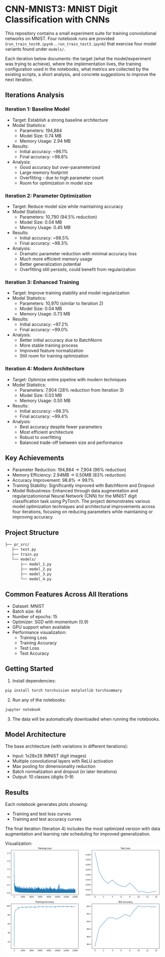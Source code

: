 # CNN-MNIST3: MNIST Digit Classification with CNNs

This repository contains a small experiment suite for training convolutional networks on MNIST. Four notebook runs are provided (`run_train_test0.ipynb` .. `run_train_test3.ipynb`) that exercise four model variants found under `models/`.

Each iteration below documents: the target (what the model/experiment was trying to achieve), where the implementation lives, the training configuration used in the notebooks, what metrics are collected by the existing scripts, a short analysis, and concrete suggestions to improve the next iteration.

## Iterations Analysis

### Iteration 1: Baseline Model
- Target: Establish a strong baseline architecture
- Model Statistics:
  - Parameters: 194,884
  - Model Size: 0.74 MB
  - Memory Usage: 2.94 MB
- Results:
  - Initial accuracy: ~96.1%
  - Final accuracy: ~98.8%
- Analysis:
  - Good accuracy but over-parameterized
  - Large memory footprint
  - Overfitting - due to high parameter count
  - Room for optimization in model size

### Iteration 2: Parameter Optimization
- Target: Reduce model size while maintaining accuracy
- Model Statistics:
  - Parameters: 10,790 (94.5% reduction)
  - Model Size: 0.04 MB
  - Memory Usage: 0.45 MB
- Results:
  - Initial accuracy: ~98.5%
  - Final accuracy: ~98.3%
- Analysis:
  - Dramatic parameter reduction with minimal accuracy loss
  - Much more efficient memory usage
  - Better generalization potential
  - Overfitting still persists, could benefit from regularization

### Iteration 3: Enhanced Training
- Target: Improve training stability and model regularization
- Model Statistics:
  - Parameters: 10,970 (similar to Iteration 2)
  - Model Size: 0.04 MB
  - Memory Usage: 0.73 MB
- Results:
  - Initial accuracy: ~97.2%
  - Final accuracy: ~99.0%
- Analysis:
  - Better initial accuracy due to BatchNorm
  - More stable training process
  - Improved feature normalization
  - Still room for training optimization

### Iteration 4: Modern Architecture
- Target: Optimize entire pipeline with modern techniques
- Model Statistics:
  - Parameters: 7,904 (28% reduction from Iteration 3)
  - Model Size: 0.03 MB
  - Memory Usage: 0.50 MB
- Results:
  - Initial accuracy: ~98.3%
  - Final accuracy: ~99.4%
- Analysis:
  - Best accuracy despite fewer parameters
  - Most efficient architecture
  - Robust to overfitting
  - Balanced trade-off between size and performance

## Key Achievements
- Parameter Reduction: 194,884 → 7,904 (96% reduction)
- Memory Efficiency: 2.94MB → 0.50MB (83% reduction)
- Accuracy Improvement: 98.8% → 99.1%
- Training Stability: Significantly improved with BatchNorm and Dropout
- Model Robustness: Enhanced through data augmentation and regularizationional Neural Network (CNN) for the MNIST digit classification task using PyTorch. The project demonstrates various model optimization techniques and architectural improvements across four iterations, focusing on reducing parameters while maintaining or improving accuracy.

## Project Structure

```
├── pr_src/
   ├── test.py
   ├── train.py
   └── models/
       ├── model_1.py
       ├── model_2.py
       ├── model_3.py
       └── model_4.py

```

## Common Features Across All Iterations
- Dataset: MNIST
- Batch size: 64
- Number of epochs: 15
- Optimizer: SGD with momentum (0.9)
- GPU support when available
- Performance visualization:
  - Training Loss
  - Training Accuracy
  - Test Loss
  - Test Accuracy

## Getting Started

1. Install dependencies:
```bash
pip install torch torchvision matplotlib torchsummary
```

2. Run any of the notebooks:
```bash
jupyter notebook
```

3. The data will be automatically downloaded when running the notebooks.

## Model Architecture

The base architecture (with variations in different iterations):
- Input: 1x28x28 (MNIST digit images)
- Multiple convolutional layers with ReLU activation
- Max pooling for dimensionality reduction
- Batch normalization and dropout (in later iterations)
- Output: 10 classes (digits 0-9)

## Results

Each notebook generates plots showing:
- Training and test loss curves
- Training and test accuracy curves

The final iteration (Iteration 4) includes the most optimized version with data augmentation and learning rate scheduling for improved generalization.

Visualization:
![alt text](image.png)
